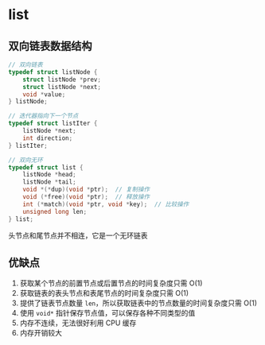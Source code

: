 # list

## 双向链表数据结构

```cpp
// 双向链表
typedef struct listNode {
    struct listNode *prev;
    struct listNode *next;
    void *value;
} listNode;

// 迭代器指向下一个节点
typedef struct listIter {
    listNode *next;
    int direction;
} listIter;

// 双向无环
typedef struct list {
    listNode *head;
    listNode *tail;
    void *(*dup)(void *ptr);  // 复制操作
    void (*free)(void *ptr);  // 释放操作
    int (*match)(void *ptr, void *key);  // 比较操作
    unsigned long len;
} list;
```

头节点和尾节点并不相连，它是一个无环链表

## 优缺点

1. 获取某个节点的前置节点或后置节点的时间复杂度只需 O(1)
2. 获取链表的表头节点和表尾节点的时间复杂度只需 O(1)
3. 提供了链表节点数量 `len`，所以获取链表中的节点数量的时间复杂度只需 O(1)
4. 使用 `void*` 指针保存节点值，可以保存各种不同类型的值
5. 内存不连续，无法很好利用 CPU 缓存
6. 内存开销较大